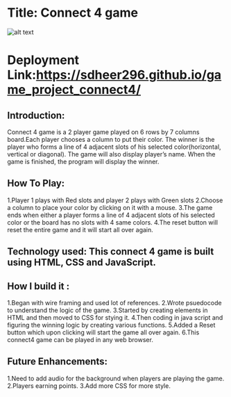 # Title:  Connect 4 game


![alt text](https://miro.medium.com/max/1280/1*A5b630g96x9PrhwB9Mvf1w.png)

# Deployment Link:https://sdheer296.github.io/game_project_connect4/


## Introduction:  

Connect 4 game is a 2 player game played on 6 rows by 7 columns board.Each player chooses a column to put their color. The winner is the player who forms a line of 4 adjacent slots of his selected color(horizontal, vertical or diagonal). The game will also display player’s name. When the game is finished, the program will display the winner. 

## How To Play:

1.Player 1 plays with Red slots and player 2 plays with Green slots
2.Choose a column to place your color by clicking on it with a mouse.
3.The game ends when either a player forms a line of 4 adjacent slots of his selected color or the board has no slots with 4 same colors.
4.The reset button will reset the entire game and it will start all over again.

## Technology used: This connect 4 game is built using HTML, CSS and JavaScript.

## How I build it :
1.Began with wire framing and used lot of references.
2.Wrote psuedocode to understand the logic of the game.
3.Started by creating elements in HTML and then moved to CSS for stying it.
4.Then coding in java script and figuring the winning logic by creating various functions.
5.Added a Reset button which upon clicking will start the game all over again.
6.This connect4 game can be played in any web browser.

## Future Enhancements:
1.Need to add audio for the background when players are playing the game.
2.Players earning points.
3.Add more CSS for more style.
